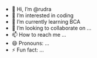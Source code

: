 - 👋 Hi, I’m @rudra
- 👀 I’m interested in coding
- 🌱 I’m currently learning BCA
- 💞️ I’m looking to collaborate on ...
- 📫 How to reach me ...
- 😄 Pronouns: ...
- ⚡ Fun fact: ...

<!---
Jsjdhdjk/Jsjdhdjk is a ✨ special ✨ repository because its `README.md` (this file) appears on your GitHub profile.
You can click the Preview link to take a look at your changes.
--->
